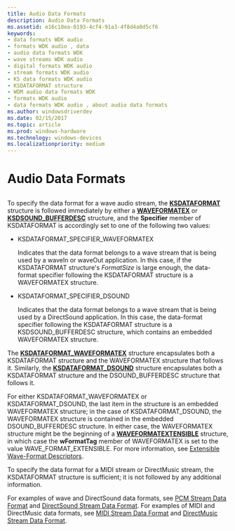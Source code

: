 ```yaml
---
title: Audio Data Formats
description: Audio Data Formats
ms.assetid: e16c10ea-0193-4cf4-91a3-4f8d4a0d5cf6
keywords:
- data formats WDK audio
- formats WDK audio , data
- audio data formats WDK
- wave streams WDK audio
- digital formats WDK audio
- stream formats WDK audio
- KS data formats WDK audio
- KSDATAFORMAT structure
- WDM audio data formats WDK
- formats WDK audio
- data formats WDK audio , about audio data formats
ms.author: windowsdriverdev
ms.date: 02/15/2017
ms.topic: article
ms.prod: windows-hardware
ms.technology: windows-devices
ms.localizationpriority: medium
---
```


# Audio Data Formats


## <span id="audio_data_formats"></span><span id="AUDIO_DATA_FORMATS"></span>


To specify the data format for a wave audio stream, the [**KSDATAFORMAT**](https://msdn.microsoft.com/library/windows/hardware/ff561656) structure is followed immediately by either a [**WAVEFORMATEX**](https://msdn.microsoft.com/library/windows/hardware/ff538799) or [**KSDSOUND\_BUFFERDESC**](https://msdn.microsoft.com/library/windows/hardware/ff537121) structure, and the **Specifier** member of KSDATAFORMAT is accordingly set to one of the following two values:

-   KSDATAFORMAT\_SPECIFIER\_WAVEFORMATEX

    Indicates that the data format belongs to a wave stream that is being used by a waveIn or waveOut application. In this case, if the KSDATAFORMAT structure's *FormatSize* is large enough, the data-format specifier following the KSDATAFORMAT structure is a WAVEFORMATEX structure.

-   KSDATAFORMAT\_SPECIFIER\_DSOUND

    Indicates that the data format belongs to a wave stream that is being used by a DirectSound application. In this case, the data-format specifier following the KSDATAFORMAT structure is a KSDSOUND\_BUFFERDESC structure, which contains an embedded WAVEFORMATEX structure.

The [**KSDATAFORMAT\_WAVEFORMATEX**](https://msdn.microsoft.com/library/windows/hardware/ff537095) structure encapsulates both a KSDATAFORMAT structure and the WAVEFORMATEX structure that follows it. Similarly, the [**KSDATAFORMAT\_DSOUND**](https://msdn.microsoft.com/library/windows/hardware/ff537094) structure encapsulates both a KSDATAFORMAT structure and the DSOUND\_BUFFERDESC structure that follows it.

For either KSDATAFORMAT\_WAVEFORMATEX or KSDATAFORMAT\_DSOUND, the last item in the structure is an embedded WAVEFORMATEX structure; in the case of KSDATAFORMAT\_DSOUND, the WAVEFORMATEX structure is contained in the embedded DSOUND\_BUFFERDESC structure. In either case, the WAVEFORMATEX structure might be the beginning of a [**WAVEFORMATEXTENSIBLE**](https://msdn.microsoft.com/library/windows/hardware/ff538802) structure, in which case the **wFormatTag** member of WAVEFORMATEX is set to the value WAVE\_FORMAT\_EXTENSIBLE. For more information, see [Extensible Wave-Format Descriptors](extensible-wave-format-descriptors.md).

To specify the data format for a MIDI stream or DirectMusic stream, the KSDATAFORMAT structure is sufficient; it is not followed by any additional information.

For examples of wave and DirectSound data formats, see [PCM Stream Data Format](pcm-stream-data-format.md) and [DirectSound Stream Data Format](directsound-stream-data-format.md). For examples of MIDI and DirectMusic data formats, see [MIDI Stream Data Format](midi-stream-data-format.md) and [DirectMusic Stream Data Format](directmusic-stream-data-format.md).

 

 




